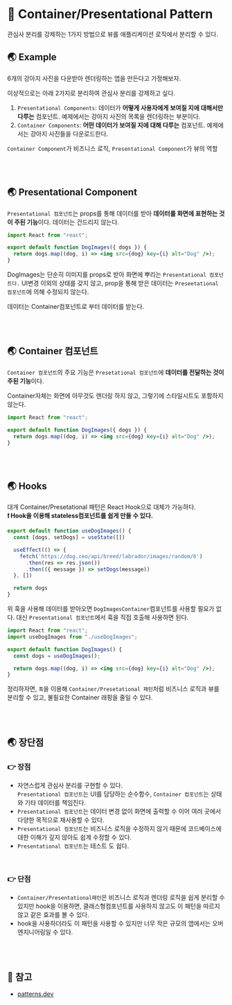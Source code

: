 # 🐳 Container/Presentational Pattern

관심사 분리를 강제하는 1가지 방법으로 뷰를 애플리케이션 로직에서 분리할 수 있다.

## 🌏 Example

6개의 강아지 사진을 다운받아 렌더링하는 앱을 만든다고 가정해보자.

이상적으로는 아래 2가지로 분리하여 관심사 분리를 강제하고 싶다.

1. `Presentational Components`: 데이터가 **어떻게 사용자에게 보여질 지에 대해서만 다루는** 컴포넌트. 예제에서는 강아지 사진의 목록을 렌더링하는 부분이다.
2. `Container Components`: **어떤 데이터가 보여질 지에 대해 다루는** 컴포넌트. 예제에서는 강아지 사진들을 다운로드한다.

`Container Component`가 비즈니스 로직, `Presentational Component`가 뷰의 역할

<br/><br/>

## 🌏 Presentational Component

`Presentational 컴포넌트`는 props를 통해 데이터를 받아 **데이터를 화면에 표현하는 것이 주된 기능**이다. 데이터는 건드리지 않는다.

```jsx
import React from "react";

export default function DogImages({ dogs }) {
  return dogs.map((dog, i) => <img src={dog} key={i} alt="Dog" />);
}

```

DogImages는 단순히 이미지를 props로 받아 화면에 뿌리는 `Presentational 컴포넌트다.` UI변경 이외의 상태를 갖지 않고, prop을 통해 받은 데이터는 `Preseetational 컴포넌트`에 의해 수정되지 않는다.

데이터는 Container컴포넌트로 부터 데이터를 받는다.

<br/><br/>

## 🌏 Container 컴포넌트

`Container 컴포넌트`의 주요 기능은 `Presetational 컴포넌트`에 **데이터를 전달하는 것이 주된 기능**이다. 

Container자체는 화면에 아무것도 렌더링 하지 않고, 그렇기에 스타일시트도 포함하지 않는다.

```jsx
import React from "react";

export default function DogImages({ dogs }) {
  return dogs.map((dog, i) => <img src={dog} key={i} alt="Dog" />);
}
```

<br/><br/>

## 🌏 Hooks

대개 Container/Presetational 패턴은 React Hook으로 대체가 가능하다.<br/>**❗ Hook을 이용해 stateless컴포넌트를 쉽게 만들 수 있다.**

```jsx
export default function useDogImages() {
  const [dogs, setDogs] = useState([])

  useEffect(() => {
    fetch('https://dog.ceo/api/breed/labrador/images/random/6')
      .then(res => res.json())
      .then(({ message }) => setDogs(message))
  }, [])

  return dogs
}
```

위 훅을 사용해 데이터를 받아오면 `DogImagesContainer`컴포넌트를 사용할 필요가 없다. 대신 `Presentational 컴포넌트`에서 훅을 직접 호출해 사용하면 된다.

```jsx
import React from "react";
import useDogImages from "./useDogImages";

export default function DogImages() {
  const dogs = useDogImages();

  return dogs.map((dog, i) => <img src={dog} key={i} alt="Dog" />);
}
```

정리하자면, `훅`을 이용해 `Container/Presetational 패턴`처럼 비즈니스 로직과 뷰를 분리할 수 있고, 불필요한 Container 래핑을 줄일 수 있다.

<br/><br/>

## 🌏 장단점

### 👉 장점

* 자연스럽게 관심사 분리를 구현할 수 있다.<br/>`Presentational 컴포넌트`는 UI를 담당하는 순수함수, `Container 컴포넌트`는 상태와 기타 데이터를 책임진다.
* `Presentational 컴포넌트`는 데이터 변경 없이 화면에 출력할 수 이어 여러 곳에서 다양한 목적으로 재사용할 수 있다.
* `Presentational 컴포넌트`는 비즈니스 로직을 수정하지 않기 때문에 코드베이스에 대한 이해가 깊지 않아도 쉽게 수정할 수 있다.
* `Presentational 컴포넌트`는 테스트 도 쉽다.

<br/>

### 👉 단점

* `Container/Presentational패턴`은 비즈니스 로직과 렌더링 로직을 쉽게 분리할 수 있지만 hook을 이용하면, 클래스형컴포넌트를 사용하지 않고도 이 패턴을 따르지 않고 같은 효과를 볼 수 있다.
* hook을 사용하더라도 이 패턴을 사용할 수 있지만 너무 작은 규모의 앱에서는 오버엔지니어링일 수 있다.

<br/><br/>

## 📘 참고

* [patterns.dev](https://www.patterns.dev/react/presentational-container-pattern/)